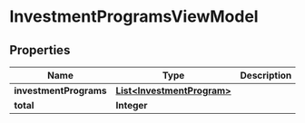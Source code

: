 
# InvestmentProgramsViewModel

## Properties
Name | Type | Description | Notes
------------ | ------------- | ------------- | -------------
**investmentPrograms** | [**List&lt;InvestmentProgram&gt;**](InvestmentProgram.md) |  |  [optional]
**total** | **Integer** |  |  [optional]



